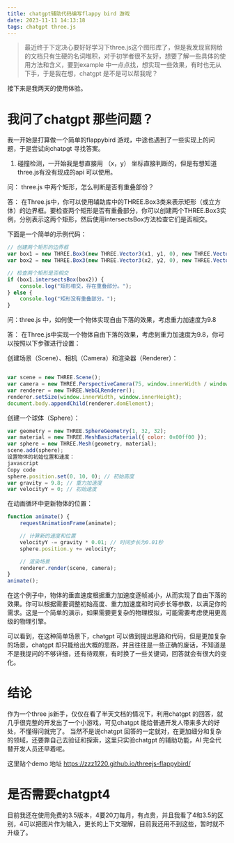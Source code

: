 ```yaml
---
title: chatgpt辅助代码编写flappy bird 游戏
date: 2023-11-11 14:13:18
tags: chatgpt three.js
---
```

> 最近终于下定决心要好好学习下three.js这个图形库了，但是我发现官网给的文档只有生硬的名词堆积，对于初学者很不友好，想要了解一些具体的使用方法和含义，要到example 中一点点找，想实现一些效果，有时也无从下手，于是我在想，chatgpt 是不是可以帮我呢？

接下来是我两天的使用体验。

# 我问了chatgpt 那些问题？
我一开始是打算做一个简单的flappybird 游戏，中途也遇到了一些实现上的问题，于是尝试向chatpgt 寻找答案。

1. 碰撞检测，一开始我是想直接用 （x，y） 坐标直接判断的，但是有想知道three.js有没有现成的api 可以使用。

问： three.js 中两个矩形，怎么判断是否有重叠部份？

答： 在Three.js中，你可以使用辅助库中的THREE.Box3类来表示矩形（或立方体）的边界框。要检查两个矩形是否有重叠部分，你可以创建两个THREE.Box3实例，分别表示这两个矩形，然后使用intersectsBox方法检查它们是否相交。

下面是一个简单的示例代码：

```javascript
// 创建两个矩形的边界框
var box1 = new THREE.Box3(new THREE.Vector3(x1, y1, 0), new THREE.Vector3(x1 + width1, y1 + height1, 0));
var box2 = new THREE.Box3(new THREE.Vector3(x2, y2, 0), new THREE.Vector3(x2 + width2, y2 + height2, 0));

// 检查两个矩形是否相交
if (box1.intersectsBox(box2)) {
    console.log("矩形相交，存在重叠部分。");
} else {
    console.log("矩形没有重叠部分。");
}

```

问：three.js 中，如何使一个物体实现自由下落的效果，考虑重力加速度为9.8  

答：
在Three.js中实现一个物体自由下落的效果，考虑到重力加速度为9.8，你可以按照以下步骤进行设置：

创建场景（Scene）、相机（Camera）和渲染器（Renderer）：
```javascript

var scene = new THREE.Scene();
var camera = new THREE.PerspectiveCamera(75, window.innerWidth / window.innerHeight, 0.1, 1000);
var renderer = new THREE.WebGLRenderer();
renderer.setSize(window.innerWidth, window.innerHeight);
document.body.appendChild(renderer.domElement);
```

创建一个球体（Sphere）：

```javascript
var geometry = new THREE.SphereGeometry(1, 32, 32);
var material = new THREE.MeshBasicMaterial({ color: 0x00ff00 });
var sphere = new THREE.Mesh(geometry, material);
scene.add(sphere);
设置物体的初始位置和速度：
javascript
Copy code
sphere.position.set(0, 10, 0); // 初始高度
var gravity = 9.8; // 重力加速度
var velocityY = 0; // 初始速度
```

在动画循环中更新物体的位置： 

```javascript
function animate() {
    requestAnimationFrame(animate);

    // 计算新的速度和位置
    velocityY -= gravity * 0.01; // 时间步长为0.01秒
    sphere.position.y += velocityY;

    // 渲染场景
    renderer.render(scene, camera);
}
animate();

```
在这个例子中，物体的垂直速度根据重力加速度逐帧减小，从而实现了自由下落的效果。你可以根据需要调整初始高度、重力加速度和时间步长等参数，以满足你的需求。这是一个简单的演示，如果需要更复杂的物理模拟，可能需要考虑使用更高级的物理引擎。



可以看到，在这种简单场景下，chatgpt 可以做到提出思路和代码，但是更加复杂的场景，chatgpt 却只能给出大概的思路，并且往往是一些正确的废话，不知道是不是我提问的不够详细，还有待观察，有时换了一些关键词，回答就会有很大的变化。


# 结论

作为一个three js新手，仅仅在看了半天文档的情况下，利用chatgpt 的回答，就几乎很完整的开发出了一个小游戏，可见chatgpt 能给普通开发人带来多大的好处，不懂得问就完了。  当然不是说chatgpt 回答的一定就对，在更加细分和复杂的领域，还要靠自己去验证和探索，这里只实验chatgpt 的辅助功能，AI 完全代替开发人员还早着呢。

这里贴个demo 地址
https://zzz1220.github.io/threejs-flappybird/


# 是否需要chatgpt4
目前我还在使用免费的3.5版本，4要20刀每月，有点贵，并且我看了4和3.5的区别，4可以把图片作为输入，更长的上下文理解，目前我还用不到这些，暂时就不升级了。